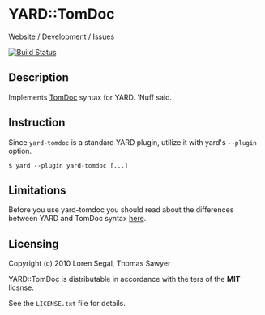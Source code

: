 # YARD::TomDoc

[Website](http://rubyworks.github.com/yard-tomdoc) /
[Development](http://github.com/rubyworks/yard-tomdoc) /
[Issues](http://github.com/rubyworks/yard-tomdoc/issues)

[![Build Status](https://secure.travis-ci.org/rubyworks/yard-tomdoc.png)](http://travis-ci.org/rubyworks/yard-tomdoc)


## Description

Implements [TomDoc](http://tomdoc.org) syntax for YARD. 'Nuff said.


## Instruction

Since `yard-tomdoc` is a standard YARD plugin, utilize it with yard's
`--plugin` option.

    $ yard --plugin yard-tomdoc [...]


## Limitations

Before you use yard-tomdoc you should read about the differences between YARD
and TomDoc syntax [here](http://gnuu.org/2010/05/12/whats-missing-from-tomdoc/).


## Licensing

Copyright (c) 2010 Loren Segal, Thomas Sawyer

YARD::TomDoc is distributable in accordance with the ters of the **MIT** licsnse.

See the `LICENSE.txt` file for details.

